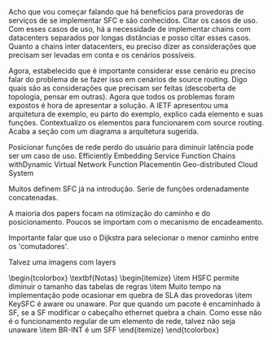 Acho que vou começar falando que há benefícios para provedoras de serviços de se implementar SFC e são conhecidos. Citar os casos de uso. Com esses casos de uso, há a necessidade de implementar chains com datacenters separados por longas distâncias e posso citar esses casos. Quanto a chains inter datacenters, eu preciso dizer as considerações que precisam ser levadas em conta e os cenários possíveis. 

Agora, estabelecido que é importante considerar esse cenário eu preciso falar do problema de se fazer isso em cenários de source routing. Digo quais são as considerações que precisam ser feitas (descoberta de topologia, pensar em outras). Agora que todos os problemas foram expostos é hora de apresentar a solução. A IETF apresentou uma arquitetura de exemplo, eu parto do exemplo, explico cada elemento e suas funções. Contextualizo os elementos para funcionarem com source routing. Acaba a seção com um diagrama a arquitetura sugerida.

Posicionar funções de rede perdo do usuário para diminuir latência pode ser um caso de uso. Efficiently Embedding Service Function Chains withDynamic Virtual Network Function Placementin Geo-distributed Cloud System

Muitos definem SFC já na introdução. Serie de funções ordenadamente concatenadas.

A maioria dos papers focam na otimização do caminho e do posicionamento. Poucos se importam  com o mecanismo de encadeamento.

Importante falar que uso o Dijkstra para selecionar o menor caminho entre os 'comutadores'.

Talvez uma imagens com layers


\begin{tcolorbox}
\textbf{Notas} 
    \begin{itemize}
    \item HSFC permite diminuir o tamanho das tabelas de regras
    \item Muito tempo na implementação pode ocasionar em quebra de SLA das provedoras
    \item KeySFC é aware ou unaware. Por que quando um pacote é encaminhado à SF, se a SF modificar o cabeçalho ethernet quebra a chain. Como esse não é o funcionamento regular de um elemento de rede, talvez não seja unaware
    \item BR-INT é um SFF
    \end{itemize}
\end{tcolorbox}
